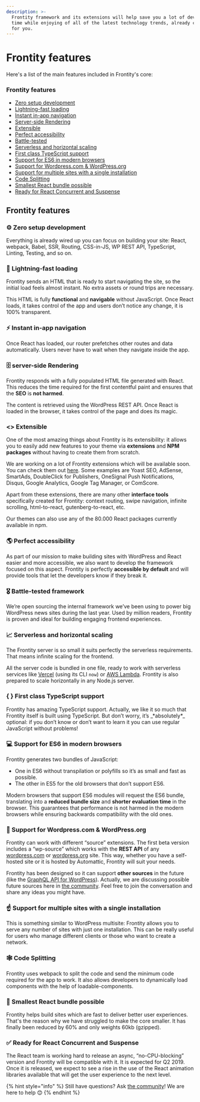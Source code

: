 ```yaml
---
description: >-
  Frontity framework and its extensions will help save you a lot of development
  time while enjoying of all of the latest technology trends, already configured
  for you.
---
```


# Frontity features

Here's a list of the main features included in Frontity's core:

### **Frontity features**

* [Zero setup development](frontity-features.md#zero-setup-development)
* [Lightning-fast loading](frontity-features.md#lightning-fast-loading)
* [Instant in-app navigation](frontity-features.md#instant-in-app-navigation)
* [Server-side Rendering](frontity-features.md#server-side-rendering)
* [Extensible](frontity-features.md#less-than-greater-than-extensible)
* [Perfect accessibility](frontity-features.md#perfect-accessibility)
* [Battle-tested](frontity-features.md#battle-tested-framework)
* [Serverless and horizontal scaling](frontity-features.md#serverless-and-horizontal-scaling)
* [First class TypeScript support](frontity-features.md#first-class-typescript-support)
* [Support for ES6 in modern browsers](frontity-features.md#support-for-es6-in-modern-browsers)
* [Support for Wordpress.com & WordPress.org](frontity-features.md#support-for-wordpress-com-and-wordpress-org)
* [Support for multiple sites with a single installation](frontity-features.md#support-for-multiple-sites-with-a-single-installation)
* [Code Splitting](frontity-features.md#code-splitting)
* [Smallest React bundle possible](frontity-features.md#smallest-react-bundle-possible)
* [Ready for React Concurrent and Suspense](frontity-features.md#ready-for-react-concurrent-and-suspense)

## Frontity features

### ⚙ Zero setup development

Everything is already wired up you can focus on building your site: React, webpack, Babel, SSR, Routing, CSS-in-JS, WP REST API, TypeScript, Linting, Testing, and so on.

### 🚀 **Lightning-fast loading**

Frontity sends an HTML that is ready to start navigating the site, so the initial load feels almost instant. No extra assets or round trips are necessary.

This HTML is fully **functional** and **navigable** without JavaScript. Once React loads, it takes control of the app and users don’t notice any change, it is 100% transparent.

### ⚡️ Instant in-app navigation

Once React has loaded, our router prefetches other routes and data automatically. Users never have to wait when they navigate inside the app.

### 🗄 server-side Rendering

Frontity responds with a fully populated HTML file generated with React. This reduces the time required for the first contentful paint and ensures that the **SEO** is **not harmed**.

The content is retrieved using the WordPress REST API. Once React is loaded in the browser, it takes control of the page and does its magic.

### &lt;&gt; Extensible

One of the most amazing things about Frontity is its extensibility: it allows you to easily add new features to your theme via **extensions** and **NPM packages** without having to create them from scratch.

We are working on a lot of Frontity extensions which will be available soon. You can check them out [here](https://github.com/frontity/docs/tree/a6a79476ae299fdebf52cf13ddeaca9ede179f24/docs/frontity-features/extensions.md). Some examples are Yoast SEO, AdSense, SmartAds, DoubleClick for Publishers, OneSignal Push Notifications, Disqus, Google Analytics, Google Tag Manager, or ComScore.

Apart from these extensions, there are many other **interface tools** specifically created for Frontity: context routing, swipe navigation, infinite scrolling, html-to-react, gutenberg-to-react, etc.

Our themes can also use any of the 80.000 React packages currently available in npm.

### 🌎 Perfect accessibility

As part of our mission to make building sites with WordPress and React easier and more accessible, we also want to develop the framework focused on this aspect. Frontity is perfectly **accessible by default** and will provide tools that let the developers know if they break it.

### 🎖 Battle-tested framework

We’re open sourcing the internal framework we’ve been using to power big WordPress news sites during the last year. Used by million readers, Frontity is proven and ideal for building engaging frontend experiences.

### 📈 Serverless and horizontal scaling

The Frontity server is so small it suits perfectly the serverless requirements. That means infinite scaling for the frontend.

All the server code is bundled in one file, ready to work with serverless services like [Vercel](https://vercel.com/docs) \(using its CLI `now`\) or [AWS Lambda](https://aws.amazon.com/es/lambda/). Frontity is also prepared to scale horizontally in any Node.js server.

### {  } First class TypeScript support

Frontity has amazing TypeScript support. Actually, we like it so much that Frontity itself is built using TypeScript. But don’t worry, it’s \_\*absolutely\*\_ optional: if you don’t know or don’t want to learn it you can use regular JavaScript without problems!

### **💻 Support for ES6 in modern browsers**

Frontity generates two bundles of JavaScript:

* One in ES6 without transpilation or polyfills so it’s as small and fast as possible. 
* The other in ES5 for the old browsers that don’t support ES6.

Modern browsers that support ES6 modules will request the ES6 bundle, translating into a **reduced bundle size** and **shorter evaluation time** in the browser. This guarantees that performance is not harmed in the modern browsers while ensuring backwards compatibility with the old ones.

### 🔗 Support for Wordpress.com & WordPress.org

Frontity can work with different “source” extensions. The first beta version includes a “wp-source” which works with the **REST API** of any [wordpress.com](https://developer.wordpress.com/docs/api/) or [wordpress.org](https://developer.wordpress.org/rest-api/) site. This way, whether you have a self-hosted site or it is hosted by Automattic, Frontity will suit your needs.

Frontity has been designed so it can support **other sources** in the future \(like the [GraphQL API for WordPress](https://www.wpgraphql.com/)\). Actually, we are discussing possible future sources here in [the community](https://community.frontity.org/t/potential-supported-sources/18/3). Feel free to join the conversation and share any ideas you might have.

### ☝️ Support for multiple sites with a single installation

This is something similar to WordPress multisite: Frontity allows you to serve any number of sites with just one installation. This can be really useful for users who manage different clients or those who want to create a network.

### 🕸 Code Splitting

Frontity uses webpack to split the code and send the minimum code required for the app to work. It also allows developers to dynamically load components with the help of loadable-components.

### **🌱 Smallest React bundle possible**

Frontity helps build sites which are fast to deliver better user experiences. That's the reason why we have struggled to make the core smaller. It has finally been reduced by 60% and only weights 60kb \(gzipped\).

### **✅ Ready for React Concurrent and Suspense**

The React team is working hard to release an async, “no-CPU-blocking” version and Frontity will be compatible with it. It is expected for Q2 2019. Once it is released, we expect to see a rise in the use of the React animation libraries available that will get the user experience to the next level.


{% hint style="info" %}
Still have questions? Ask [the community](https://community.frontity.org/)! We are here to help 😊
{% endhint %}

